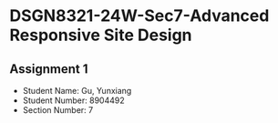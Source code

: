 # DSGN8321-24W-Sec7-Advanced Responsive Site Design

## Assignment 1

- Student Name: Gu, Yunxiang
- Student Number: 8904492
- Section Number: 7
